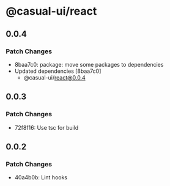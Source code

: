 # @casual-ui/react

## 0.0.4

### Patch Changes

- 8baa7c0: package: move some packages to dependencies
- Updated dependencies [8baa7c0]
  - @casual-ui/react@0.0.4

## 0.0.3

### Patch Changes

- 72f8f16: Use tsc for build

## 0.0.2

### Patch Changes

- 40a4b0b: Lint hooks
